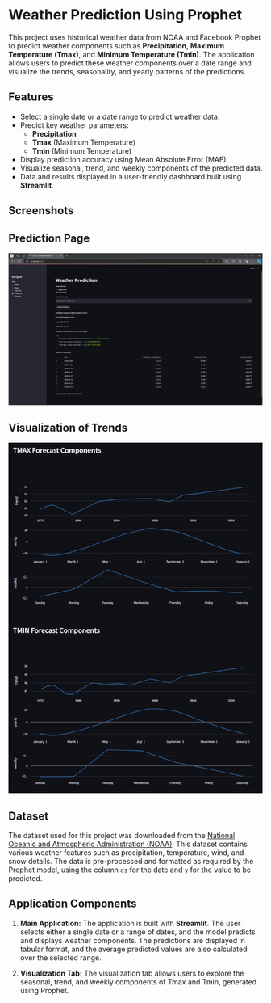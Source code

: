 # Weather Prediction Using Prophet

This project uses historical weather data from NOAA and Facebook Prophet to predict weather components such as **Precipitation**, **Maximum Temperature (Tmax)**, and **Minimum Temperature (Tmin)**. The application allows users to predict these weather components over a date range and visualize the trends, seasonality, and yearly patterns of the predictions.

## Features
- Select a single date or a date range to predict weather data.
- Predict key weather parameters: 
  - **Precipitation**
  - **Tmax** (Maximum Temperature)
  - **Tmin** (Minimum Temperature)
- Display prediction accuracy using Mean Absolute Error (MAE).
- Visualize seasonal, trend, and weekly components of the predicted data.
- Data and results displayed in a user-friendly dashboard built using **Streamlit**.

## Screenshots

## Prediction Page
![Prediction Page](images/Screenshot%202024-09-30%20182651.png)

## Visualization of Trends
![Trends Visualization](images/Screenshot%202024-09-30%20183001.png)


## Dataset

The dataset used for this project was downloaded from the [National Oceanic and Atmospheric Administration (NOAA)](https://www.noaa.gov/). This dataset contains various weather features such as precipitation, temperature, wind, and snow details.
The data is pre-processed and formatted as required by the Prophet model, using the column `ds` for the date and `y` for the value to be predicted.

## Application Components

1. **Main Application:**
   The application is built with **Streamlit**. The user selects either a single date or a range of dates, and the model predicts and displays weather components. The predictions are displayed in tabular format, and the average predicted values are also calculated over the selected range.

2. **Visualization Tab:**
   The visualization tab allows users to explore the seasonal, trend, and weekly components of Tmax and Tmin, generated using Prophet.


